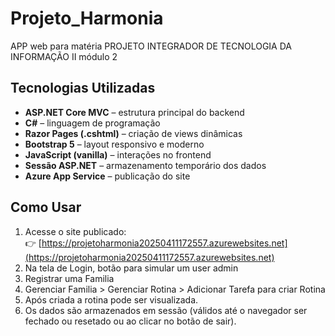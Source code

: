 # Projeto_Harmonia
APP web para matéria PROJETO INTEGRADOR DE TECNOLOGIA DA INFORMAÇÃO II módulo 2

## Tecnologias Utilizadas

- **ASP.NET Core MVC** – estrutura principal do backend
- **C#** – linguagem de programação
- **Razor Pages (.cshtml)** – criação de views dinâmicas
- **Bootstrap 5** – layout responsivo e moderno
- **JavaScript (vanilla)** – interações no frontend
- **Sessão ASP.NET** – armazenamento temporário dos dados
- **Azure App Service** – publicação do site

## Como Usar

1. Acesse o site publicado:  
   👉 [https://projetoharmonia20250411172557.azurewebsites.net](https://projetoharmonia20250411172557.azurewebsites.net)
2. Na tela de Login, botão para simular um user admin
3. Registrar uma Familia
4. Gerenciar Familia > Gerenciar Rotina > Adicionar Tarefa para criar Rotina
5. Após criada a rotina pode ser visualizada.
3. Os dados são armazenados em sessão (válidos até o navegador ser fechado ou resetado ou ao clicar no botão de sair).

